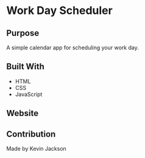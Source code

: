 # Work Day Scheduler


## Purpose
A simple calendar app for scheduling your work day.


## Built With
* HTML
* CSS
* JavaScript

## Website


## Contribution
Made by Kevin Jackson
